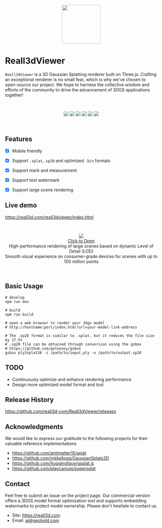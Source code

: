 <p align=center>
<img style="width:128px;height:128px" src="https://gotoeasy.github.io/reall3d/logo.svg"/>
</p>

# Reall3dViewer

`Reall3dViewer` is a 3D Gaussian Splatting renderer built on Three.js. Crafting an exceptional renderer is no small feat, which is why we've chosen to open-source our project. We hope to harness the collective wisdom and efforts of the community to drive the advancement of 3DGS applications together!

<br>

<p align="center">
    <a href="https://github.com/reall3d-com/Reall3dViewer/blob/master/README_ZH.md"><img src="https://img.shields.io/badge/Readme-Chinese-brightgreen.svg"></a>
    <a href="https://github.com/microsoft/TypeScript"><img src="https://img.shields.io/badge/Lang-typescript-brightgreen.svg"></a>
    <a href="https://github.com/mrdoob/three.js"><img src="https://img.shields.io/badge/Base-threejs-brightgreen.svg"></a>
    <a href="https://repo-sam.inria.fr/fungraph/3d-gaussian-splatting/"><img src="https://img.shields.io/badge/Model-3DGS-brightgreen.svg"></a>
    <a href="https://github.com/reall3d-com/Reall3dViewer/releases/latest"><img src="https://img.shields.io/github/release/reall3d-com/Reall3dViewer.svg"></a>
    <a href="https://github.com/reall3d-com/Reall3dViewer/blob/master/LICENSE"><img src="https://img.shields.io/github/license/reall3d-com/Reall3dViewer"></a>
<p>

<br>

## Features
- [x] Mobile friendly
- [x] Support `.splat`,`.sp20` and optimized `.bin` formats
- [x] Support mark and measurement
- [x] Support text watermark
- [x] Support large scene rendering


## Live demo
https://reall3d.com/reall3dviewer/index.html

<br>

<p align="center">
    <a href="https://reall3d.com/reall3dviewer/index.html?url=/demo-models/demo-lod-kcc.scene.json">
        <img src="https://gotoeasy.github.io/reall3d/kcc-lod.png"/>
        <br>
        Click to Open
    </a>
    <br>
     High-performance rendering of large scenes based on dynamic Level of Detail (LOD)<br>
    Smooth visual experience on consumer-grade devices for scenes with up to 100 million points
<p>


<br>


## Basic Usage
```shell
# develop
npm run dev

# build
npm run build

# open a web browser to render your 3dgs model
# http://hostname:port/index.html?url=your-model-link-address

# The .sp20 format is similar to .splat, but it reduces the file size by 37.5%
# .sp20 file can be obtained through conversion using the gsbox
# https://github.com/gotoeasy/gsbox
gsbox ply2splat20 -i /path/to/input.ply -o /path/to/output.sp20
```

## TODO
- Continuously optimize and enhance rendering performance
- Design more optimized model format and tool

## Release History
https://github.com/reall3d-com/Reall3dViewer/releases


## Acknowledgments
We would like to express our gratitude to the following projects for their valuable reference implementations
- https://github.com/antimatter15/splat
- https://github.com/mkkellogg/GaussianSplats3D
- https://github.com/huggingface/gsplat.js
- https://github.com/playcanvas/supersplat


## Contact
Feel free to submit an issue on the project page. Our commercial version offers a 3DGS model format optimization tool and supports embedding watermarks to protect model ownership. Please don't hesitate to contact us.
- Site: https://reall3d.com
- Email: ai@geohold.com 
